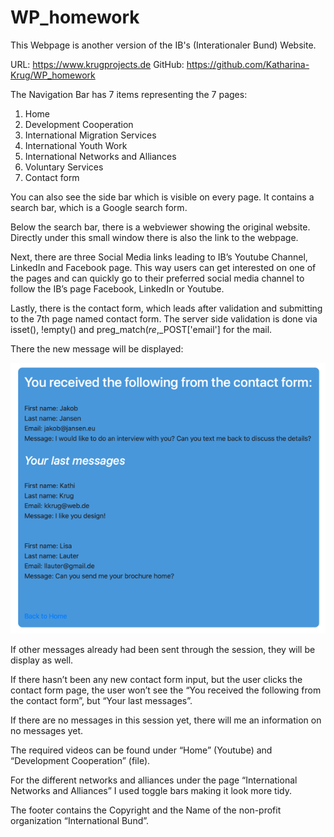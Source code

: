 # WP_homework
This Webpage is another version of the IB's (Interationaler Bund) Website.

URL: https://www.krugprojects.de 
GitHub: https://github.com/Katharina-Krug/WP_homework 


The Navigation Bar has 7 items representing the 7 pages:
1.	Home
2.	Development Cooperation
3.	International Migration Services
4.	International Youth Work
5.	International Networks and Alliances
6.	Voluntary Services
7.	Contact form

You can also see the side bar which is visible on every page. It contains a search bar, which is a Google search form.
 
Below the search bar, there is a webviewer showing the original website. Directly under this small window there is also the link to the webpage. 

Next, there are three Social Media links leading to IB’s Youtube Channel, LinkedIn and Facebook page. This way users can get interested on one of the pages and can quickly go to their preferred social media channel to follow the IB’s page Facebook, LinkedIn or Youtube. 

 Lastly, there is the contact form, which leads after validation and submitting to the 7th page named contact form. The server side validation is done via isset(), !empty() and preg_match($re,$_POST['email'] for the mail.

There the new message will be displayed:

 ![](Contact-form-page.png)


If other messages already had been sent through the session, they will be display as well.
 
If there hasn’t been any new contact form input, but the user clicks the contact form page, the user won’t see the “You received the following from the contact form”, but “Your last messages”.

If there are no messages in this session yet, there will me an information on no messages yet.

 
The required videos can be found under “Home” (Youtube) and “Development Cooperation” (file).

For the different networks and alliances under the page “International Networks and Alliances” I used toggle bars making it look more tidy.

The footer contains the Copyright and the Name of the non-profit organization “International Bund”.
 
